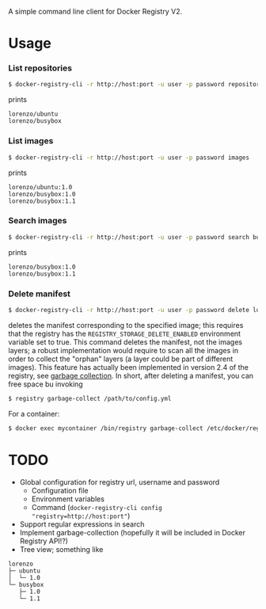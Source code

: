 A simple command line client for Docker Registry V2.

# Usage

### List repositories

```bash
$ docker-registry-cli -r http://host:port -u user -p password repositories
```

prints

```
lorenzo/ubuntu
lorenzo/busybox
```

### List images

```bash
$ docker-registry-cli -r http://host:port -u user -p password images
```

prints

```
lorenzo/ubuntu:1.0
lorenzo/busybox:1.0
lorenzo/busybox:1.1
```

### Search images

```bash
$ docker-registry-cli -r http://host:port -u user -p password search busy
```

prints

```
lorenzo/busybox:1.0
lorenzo/busybox:1.1
```

### Delete manifest

```bash
$ docker-registry-cli -r http://host:port -u user -p password delete lorenzo/ubuntu:1.0
```

deletes the manifest corresponding to the specified image; this requires that the registry has the `REGISTRY_STORAGE_DELETE_ENABLED` environment variable set to true.
This command deletes the manifest, not the images layers; a robust implementation would require to scan all the images in order to collect the "orphan" layers (a layer could be part of different images). This feature has actually been implemented in version 2.4 of the registry, see [garbage collection](https://docs.docker.com/registry/garbage-collection/). In short, after deleting a manifest, you can free space bu invoking

```bash
$ registry garbage-collect /path/to/config.yml
```

For a container:

```bash
$ docker exec mycontainer /bin/registry garbage-collect /etc/docker/registry/config.yml
```

# TODO

* Global configuration for registry url, username and password
  * Configuration file
  * Environment variables
  * Command (`docker-registry-cli config "registry=http://host:port"`)
* Support regular expressions in search
* Implement garbage-collection (hopefully it will be included in Docker Registry API!?)
* Tree view; something like
```
lorenzo
├─ ubuntu
│  └─ 1.0
└─ busybox
   ├─ 1.0
   └─ 1.1
```
